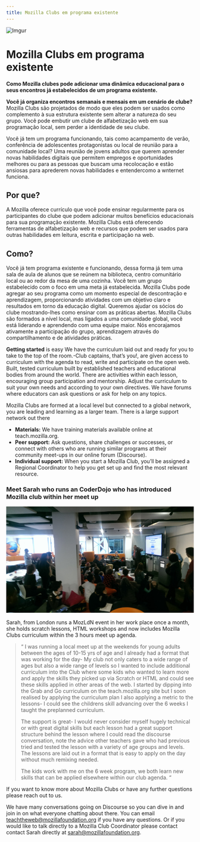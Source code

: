 ```yaml
---
title: Mozilla Clubs em programa existente
---
```

![Imgur](http://i.imgur.com/LWGqCAS.png?1)


# Mozilla Clubs em programa existente


**Como Mozilla clubes pode adicionar uma dinâmica educacional para o seus encontros já estabelecidos de um programa existente.**

**Você já organiza encontros semanais e mensais em um cenário de clube?** Mozilla Clubs são projetados de modo que eles podem ser usados como complemento à sua estrutura existente sem alterar a natureza do seu grupo. Você pode embutir um clube de alfabetização web em sua programação local, sem perder a identidade de seu clube.

Você já tem um programa funcionando, tais como acampamento de verão, conferência de adolescentes protagonistas ou local de reunião para a comunidade local? Uma reunião de jovens adultos que querem aprender novas habilidades digitais que permitem empregos e oportunidades melhores ou para as pessoas que buscam uma recolocação e estão ansiosas para aprederem novas habilidades e entendercomo a wnternet funciona.

## Por que?
A Mozilla oferece currículo que você pode ensinar regularmente para os participantes do clube que podem adicionar muitos benefícios educacionais para sua programação existente. Mozilla Clubs está oferecendo ferramentas de alfabetização web e recursos que podem ser usados para outras habilidades em leitura, escrita e participação na web.

## Como?
Você já tem programa existente e funcionando, dessa forma já tem uma sala de aula de alunos que se reúnem na biblioteca, centro comunitário local ou ao redor da mesa de uma cozinha. Você tem um grupo estabelecido com o foco em uma meta já estabelecida. Mozilla Clubs pode agregar ao seu programa como um momento especial de descontração e aprendizagem, proporcionando atividades com um objetivo claro e resultados em torno da educação digital. Queremos ajudar os sócios do clube mostrando-lhes como ensinar com as práticas abertas. Mozilla Clubs são formados a nível local, mas ligados a uma comunidade global, você está liderando e aprendendo com uma equipe maior.
Nós encorajamos ativamente a participação do grupo, aprendizagem através do compartilhamento e de atividades práticas.

**Getting started** is easy  We have the curriculum laid out and ready for you to take to the top of the room.-Club captains, that’s you!, are given access to curriculum with the agenda to read, write and participate on the open web. Built, tested curriculum built by established teachers and educational bodies from around the world. There are activities within each lesson, encouraging group participation and mentorship.
Adjust the curriculum to suit your own needs and according to your own directives. We have forums where educators can ask questions or ask for help on any topics. 


Mozilla Clubs are formed at a local level but connected to a global network, you are leading and learning as a larger team. There is a large support network out there

* **Materials:** We have training materials available online at teach.mozilla.org.
* **Peer support:** Ask questions, share challenges or successes, or connect with others who are running similar programs at their community meet-ups in our online forum (Discourse). 
* **Individual support:** When you start a Mozilla Club, you’ll be assigned a Regional Coordinator to help you get set up and find the most relevant resource.


### Meet Sarah who runs an CoderDojo who has introduced Mozilla club within her meet up

![Sarah and CoderDojo](img/sarah.png)

Sarah, from London runs a MozLdN event in her work place once a month, she holds scratch lessons, HTML workshops and now includes Mozilla Clubs curriculum within the 3 hours meet up agenda.


> “ I was running a local meet up at the weekends for young adults between the ages of 10-15 yrs of age and I already had a format that was working for the day- 
>My club not only caters to a wide range of ages but also a wide range of levels so I wanted to include additional curriculum into the Club where some kids who wanted to learn more and apply the skills they picked up via Scratch or HTML and could see these skills applied in other areas of the web.
>I started by dipping  into the Grab and Go curriculum on the teach.mozilla.org site but I soon realised by applying the curriculum plan I also applying a metric to the lessons- I could see the childrens skill advancing over the 6 weeks I taught the preplanned curriculum.
>
>The support is great- I would never consider myself hugely technical or with great digital skills but each lesson had a great support structure behind the lesson where I could read the discourse conversation, note the advice other teachers gave who had previous tried and tested the lesson with a variety of age groups and levels.
>The lessons are laid out in a format that is easy to apply on the day without much remixing needed.
>
>The kids work with me on the 6 week program, we both learn new skills that can be applied elsewhere within our club agenda. “




If you want to know more about Mozilla Clubs or have any further questions please reach out to us.

We have many conversations going on Discourse so you can dive in and join in on what everyone chatting about there. You can email [teachtheweb@mozillafoundation.org](mailto:teachtheweb@mozillafoundation.org) if you have any questions. 
Or if you would like to talk directly to a Mozilla Club Coordinator please contact contact Sarah directly at [sarah@mozillafoundation.org](mailto:sarah@mozillafoundation.org).










